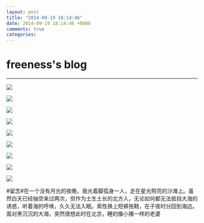 ```yaml
---
layout: post
title: "2014-09-19 18:14:46"
date: 2014-09-19 18:14:46 +0800
comments: true
categories: 
---
```


# freeness's blog

----------

![](http://okqmqrbgo.bkt.clouddn.com/201409191814461.jpg)

![](http://okqmqrbgo.bkt.clouddn.com/201409191814462.jpg)

![](http://okqmqrbgo.bkt.clouddn.com/201409191814463.jpg)

![](http://okqmqrbgo.bkt.clouddn.com/201409191814464.jpg)

![](http://okqmqrbgo.bkt.clouddn.com/201409191814465.jpg)

![](http://okqmqrbgo.bkt.clouddn.com/201409191814466.jpg)

![](http://okqmqrbgo.bkt.clouddn.com/201409191814467.jpg)

![](http://okqmqrbgo.bkt.clouddn.com/201409191814468.jpg)

![](http://okqmqrbgo.bkt.clouddn.com/201409191814469.jpg)

>
\#留念\#在一个没有月光的夜晚，我光着脚孤身一人，走在星光照亮的沙滩上。虽然白天已经抽空来过两次，但作为土生土长的北方人，无论如何都无法抵挡大海的诱惑，听着海的呼唤，久久无法入眠。索性换上短裤拖鞋，在子夜时分回到海边。面对黑沉沉的大海，突然很想此时在北京，睡的像小猪一样的老婆